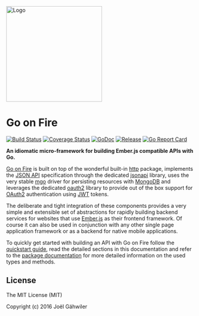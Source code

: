 <img src="http://joel-github-static.s3.amazonaws.com/gonfire/logo.png" alt="Logo" width="256"/>

# Go on Fire

[![Build Status](https://travis-ci.org/256dpi/fire.svg?branch=master)](https://travis-ci.org/256dpi/fire)
[![Coverage Status](https://coveralls.io/repos/github/256dpi/fire/badge.svg?branch=master)](https://coveralls.io/github/256dpi/fire?branch=master)
[![GoDoc](https://godoc.org/github.com/256dpi/fire?status.svg)](http://godoc.org/github.com/256dpi/fire)
[![Release](https://img.shields.io/github/release/256dpi/fire.svg)](https://github.com/256dpi/fire/releases)
[![Go Report Card](https://goreportcard.com/badge/github.com/256dpi/fire)](http://goreportcard.com/report/256dpi/fire)

**An idiomatic micro-framework for building Ember.js compatible APIs with Go.**

[Go on Fire](https://gonfire.org) is built on top of the wonderful built-in [http](https://golang.org/pkg/net/http) package, implements the [JSON API](http://jsonapi.org) specification through the dedicated [jsonapi](https://github.com/256dpi/jsonapi) library, uses the very stable [mgo](https://github.com/globalsign/mgo) driver for persisting resources with [MongoDB](https://www.mongodb.com) and leverages the dedicated [oauth2](https://github.com/256dpi/oauth2) library to provide out of the box support for [OAuth2](https://oauth.net/2/) authentication using [JWT](https://jwt.io) tokens.

The deliberate and tight integration of these components provides a very simple and extensible set of abstractions for rapidly building backend services for websites that use [Ember.js](http://emberjs.com) as their frontend framework. Of course it can also be used in conjunction with any other single page application framework or as a backend for native mobile applications.

To quickly get started with building an API with Go on Fire follow the [quickstart guide](http://gonfire.org/#quickstart), read the detailed sections in this documentation and refer to the [package documentation](https://godoc.org/github.com/256dpi/fire) for more detailed information on the used types and methods. 

## License

The MIT License (MIT)

Copyright (c) 2016 Joël Gähwiler
